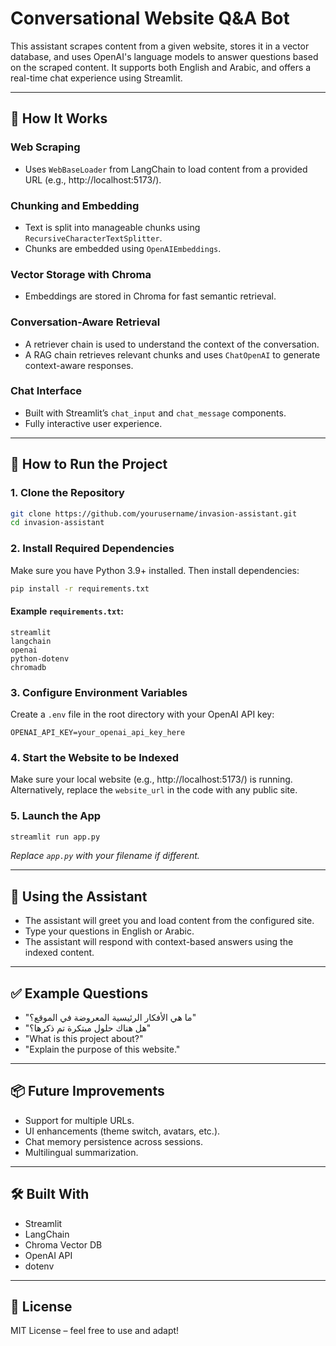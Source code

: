
# Conversational Website Q&A Bot

This assistant scrapes content from a given website, stores it in a vector database, and uses OpenAI's language models to answer questions based on the scraped content. It supports both English and Arabic, and offers a real-time chat experience using Streamlit.

---

## 🧠 How It Works

### Web Scraping
- Uses `WebBaseLoader` from LangChain to load content from a provided URL (e.g., http://localhost:5173/).

### Chunking and Embedding
- Text is split into manageable chunks using `RecursiveCharacterTextSplitter`.
- Chunks are embedded using `OpenAIEmbeddings`.

### Vector Storage with Chroma
- Embeddings are stored in Chroma for fast semantic retrieval.

### Conversation-Aware Retrieval
- A retriever chain is used to understand the context of the conversation.
- A RAG chain retrieves relevant chunks and uses `ChatOpenAI` to generate context-aware responses.

### Chat Interface
- Built with Streamlit’s `chat_input` and `chat_message` components.
- Fully interactive user experience.

---

## 🚀 How to Run the Project

### 1. Clone the Repository
```bash
git clone https://github.com/yourusername/invasion-assistant.git
cd invasion-assistant
```

### 2. Install Required Dependencies
Make sure you have Python 3.9+ installed. Then install dependencies:

```bash
pip install -r requirements.txt
```

#### Example `requirements.txt`:
```
streamlit
langchain
openai
python-dotenv
chromadb
```

### 3. Configure Environment Variables
Create a `.env` file in the root directory with your OpenAI API key:
```
OPENAI_API_KEY=your_openai_api_key_here
```

### 4. Start the Website to be Indexed
Make sure your local website (e.g., http://localhost:5173/) is running.
Alternatively, replace the `website_url` in the code with any public site.

### 5. Launch the App
```bash
streamlit run app.py
```
*Replace `app.py` with your filename if different.*

---

## 💬 Using the Assistant
- The assistant will greet you and load content from the configured site.
- Type your questions in English or Arabic.
- The assistant will respond with context-based answers using the indexed content.

---

## ✅ Example Questions
- "ما هي الأفكار الرئيسية المعروضة في الموقع؟"
- "هل هناك حلول مبتكرة تم ذكرها؟"
- "What is this project about?"
- "Explain the purpose of this website."

---

## 📦 Future Improvements
- Support for multiple URLs.
- UI enhancements (theme switch, avatars, etc.).
- Chat memory persistence across sessions.
- Multilingual summarization.

---

## 🛠 Built With
- Streamlit  
- LangChain  
- Chroma Vector DB  
- OpenAI API  
- dotenv

---

## 📄 License
MIT License – feel free to use and adapt!
